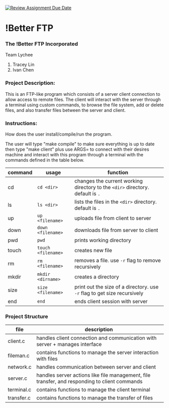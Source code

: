 [![Review Assignment Due Date](https://classroom.github.com/assets/deadline-readme-button-24ddc0f5d75046c5622901739e7c5dd533143b0c8e959d652212380cedb1ea36.svg)](https://classroom.github.com/a/SQs7pKlr)
# !Better FTP

### The !Better FTP Incorporated

Team Lychee

1. Tracey Lin
2. Ivan Chen
       
### Project Description:

This is an FTP-like program which consists of a server client connection to allow access to remote files. The client will interact with the server through a terminal using custom commands, to browse the file system, add or delete files, and also transfer files between the server and client. 

### Instructions:

How does the user install/compile/run the program.

The user will type "make compile" to make sure everything is up to date then type "make client" plus use ARGS= to connect with their desires machine and interact with this program through a terminal with the commands defined in the table below. 

|command|usage|function|
|-------|-----|--------|
|cd     |`cd <dir>`|changes the current working directory to the `<dir>` directory. default is `.`|
|ls     |`ls <dir>`|lists the files in the `<dir>` directory. default is `.`|
|up     |`up <filename>`|uploads file from client to server|
|down   |`down <filename>`|downloads file from server to client|
|pwd    |`pwd`|prints working directory|
|touch  |`touch <filename>`|creates new file|
|rm     |`rm <filename>`|removes a file. use `-r` flag to remove recursively|
|mkdir  |`mkdir <dirname>`|creates a directory|
|size   |`size <filename>`|print out the size of a directory. use `-r` flag to get size recursively|
|end    |`end`|ends client session with server|

### Project Structure

|file      |description|
|----------|-----------|
|client.c  |handles client connection and communication with server + manages interface|
|fileman.c |contains functions to manage the server interaction with files|
|network.c |handles communication between server and client|
|server.c  |handles server actions like file management, file transfer, and responding to client commands|
|terminal.c|contains functions to manage the client terminal|
|transfer.c|contains functions to manage the transfer of files|
